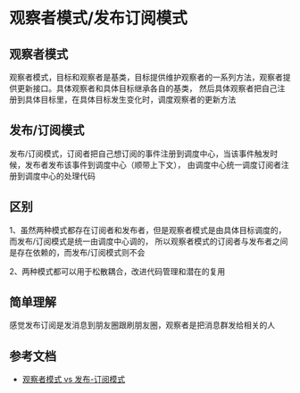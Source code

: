 # 观察者模式/发布订阅模式
## 观察者模式
观察者模式，目标和观察者是基类，目标提供维护观察者的一系列方法，观察者提供更新接口。具体观察者和具体目标继承各自的基类，
然后具体观察者把自己注册到具体目标里，在具体目标发生变化时，调度观察者的更新方法


## 发布/订阅模式
发布/订阅模式，订阅者把自己想订阅的事件注册到调度中心，当该事件触发时候，发布者发布该事件到调度中心（顺带上下文），
由调度中心统一调度订阅者注册到调度中心的处理代码

## 区别
1、虽然两种模式都存在订阅者和发布者，但是观察者模式是由具体目标调度的，而发布/订阅模式是统一由调度中心调的，
所以观察者模式的订阅者与发布者之间是存在依赖的，而发布/订阅模式则不会

2、两种模式都可以用于松散耦合，改进代码管理和潜在的复用


## 简单理解
感觉发布订阅是发消息到朋友圈跟刷朋友圈，观察者是把消息群发给相关的人

## 参考文档
* [观察者模式 vs 发布-订阅模式](https://juejin.cn/post/6844903513009422343)
